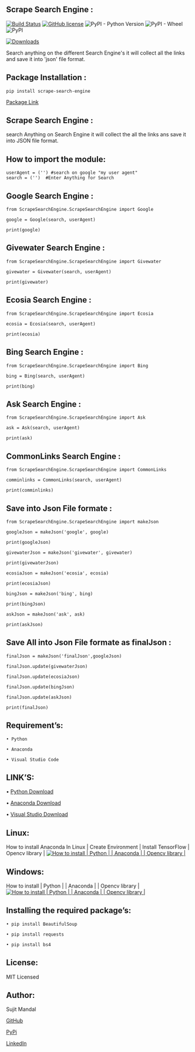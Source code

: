 ## Scrape Search Engine :
[![Build Status](https://travis-ci.org/sujitmandal/scrape-search-engine.svg?branch=master)](https://travis-ci.org/sujitmandal/scrape-search-engine) [![GitHub license](https://img.shields.io/github/license/sujitmandal/scrape-search-engine)](https://github.com/sujitmandal/scrape-search-engine/blob/master/LICENSE) ![PyPI - Python Version](https://img.shields.io/pypi/pyversions/scrape-search-engine) ![PyPI - Wheel](https://img.shields.io/pypi/wheel/scrape-search-engine) ![PyPI](https://img.shields.io/pypi/v/scrape-search-engine)


[![Downloads](https://pepy.tech/badge/scrape-search-engine)](https://pepy.tech/project/scrape-search-engine)

Search anything on the different Search Engine's it will collect all the links and save it into 'json' file format.

## Package Installation : 
```
pip install scrape-search-engine
```
[Package Link](https://pypi.org/project/scrape-search-engine/)

## Scrape Search Engine :
search Anything on Search Engine it will collect the all the links ans save it into JSON file format.

## How to import the module:
```
userAgent = ('') #search on google "my user agent"
search = ('')  #Enter Anything for Search
```
## Google Search Engine : 
```
from ScrapeSearchEngine.ScrapeSearchEngine import Google

google = Google(search, userAgent)

print(google)

```
## Givewater Search Engine : 
```
from ScrapeSearchEngine.ScrapeSearchEngine import Givewater

givewater = Givewater(search, userAgent)

print(givewater)

```
## Ecosia Search Engine : 
```
from ScrapeSearchEngine.ScrapeSearchEngine import Ecosia

ecosia = Ecosia(search, userAgent)

print(ecosia)
```
## Bing Search Engine : 
```
from ScrapeSearchEngine.ScrapeSearchEngine import Bing

bing = Bing(search, userAgent)

print(bing)
```
## Ask Search Engine : 
```
from ScrapeSearchEngine.ScrapeSearchEngine import Ask

ask = Ask(search, userAgent)

print(ask)
```
## CommonLinks Search Engine : 
```
from ScrapeSearchEngine.ScrapeSearchEngine import CommonLinks

comminlinks = CommonLinks(search, userAgent)

print(comminlinks)

```
## Save into Json File formate :
```
from ScrapeSearchEngine.ScrapeSearchEngine import makeJson

googleJson = makeJson('google', google)

print(googleJson)

givewaterJson = makeJson('givewater', givewater)

print(givewaterJson)

ecosiaJson = makeJson('ecosia', ecosia)

print(ecosiaJson)

bingJson = makeJson('bing', bing)

print(bingJson)

askJson = makeJson('ask', ask)

print(askJson)

```
## Save All into Json File formate as finalJson :
```
finalJson = makeJson('finalJson',googleJson)

finalJson.update(givewaterJson)

finalJson.update(ecosiaJson)

finalJson.update(bingJson)

finalJson.update(askJson)

print(finalJson)
```

## Requirement’s:
```
• Python 

• Anaconda

• Visual Studio Code
```
## LINK’S:
• [Python Download](https://www.python.org/downloads/)

• [Anaconda Download](https://www.anaconda.com/downloads)

• [Visual Studio Download](https://code.visualstudio.com/Download)

## Linux:
 How to install Anaconda In Linux | Create Environment | Install TensorFlow | Opencv library |
 [![How to install | Python | | Anaconda | | Opencv library |](https://yt-embed.herokuapp.com/embed?v=Mfbrxy8gK6A)](https://www.youtube.com/watch?v=Mfbrxy8gK6A "How to install Anaconda In Linux | Create Environment | Install TensorFlow | Opencv library |")

##  Windows:
How to install | Python | | Anaconda | | Opencv library |
 [![How to install | Python | | Anaconda | | Opencv library |](https://yt-embed.herokuapp.com/embed?v=eVV3byQlYvA)](https://www.youtube.com/watch?v=eVV3byQlYvA "How to install | Python | | Anaconda | | Opencv library |")

## Installing the required package’s:
```
• pip install BeautifulSoup

• pip install requests

• pip install bs4
```
## License:
MIT Licensed

## Author:
Sujit Mandal

[GitHub](https://github.com/sujitmandal)

[PyPi](https://pypi.org/user/sujitmandal/)

[LinkedIn](https://www.linkedin.com/in/sujit-mandal-91215013a/)
